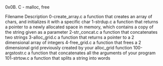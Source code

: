 0x0B. C - malloc, free


Filename	Description
0-create_array.c	a function that creates an array of chars, and initializes it with a specific char
1-strdup.c		a function that returns a pointer to a newly allocated space in memory, which contains a copy of the string given as a parameter
2-str_concat.c		a function that concatenates two strings
3-alloc_grid.c		a function that returns a pointer to a 2 dimensional array of integers
4-free_grid.c		a function that frees a 2 dimensional grid previously created by your alloc_grid function
100-argstostr.c		a function that concatenates all the arguments of your program
101-strtow.c		a function that splits a string into words 
